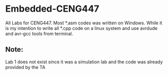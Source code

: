 # Embedded-CENG447
All Labs for CENG447. Most *.asm codes was written on Windows. While it is my intention to write all *.cpp code on a linux system and
use avrdude and avr-gcc tools from terminal.

## Note:
Lab 1 does not exist since it was a simulation lab and the code was already provided by the TA
